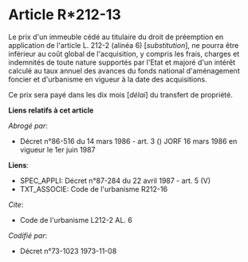 # Article R*212-13

Le prix d'un immeuble cédé au titulaire du droit de préemption en application de l'article L. 212-2 (alinéa 6)
[*substitution*], ne pourra être inférieur au coût global de l'acquisition, y compris les frais, charges et indemnités de
toute nature supportés par l'Etat et majoré d'un intérêt calculé au taux annuel des avances du fonds national d'aménagement
foncier et d'urbanisme en vigueur à la date des acquisitions.

Ce prix sera payé dans les dix mois [*délai*] du transfert de propriété.

**Liens relatifs à cet article**

_Abrogé par_:

  - Décret n°86-516 du 14 mars 1986 - art. 3 () JORF 16 mars 1986 en vigueur le   1er juin 1987

**Liens**:

  - SPEC_APPLI: Décret n°87-284 du 22 avril 1987 - art. 5 (V)
  - TXT_ASSOCIE: Code de l'urbanisme R212-16

_Cite_:

  - Code de l'urbanisme L212-2 AL. 6

_Codifié par_:

  - Décret n°73-1023 1973-11-08
